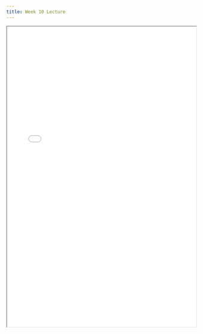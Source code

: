 ```yaml
---
title: Week 10 Lecture
---
```


<iframe src="/lectures/week-10.pdf" width="100%" height="800"></iframe>

